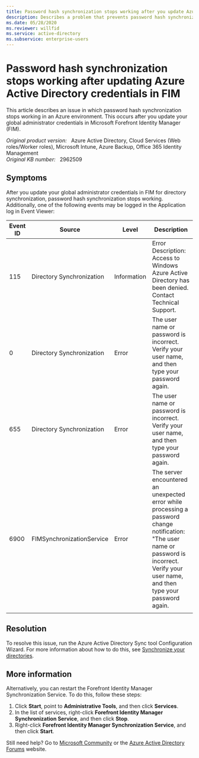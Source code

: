 ```yaml
---
title: Password hash synchronization stops working after you update Azure Active Directory credentials in FIM
description: Describes a problem that prevents password hash synchronization from working in an Azure environment. Occurs after you update your global administrator credentials in Forefront Identity Manager (FIM).
ms.date: 05/28/2020
ms.reviewer: willfid
ms.service: active-directory
ms.subservice: enterprise-users
---
```

# Password hash synchronization stops working after updating Azure Active Directory credentials in FIM

This article describes an issue in which password hash synchronization stops working in an Azure environment. This occurs after you update your global administrator credentials in Microsoft Forefront Identity Manager (FIM).

_Original product version:_ &nbsp; Azure Active Directory, Cloud Services (Web roles/Worker roles), Microsoft Intune, Azure Backup, Office 365 Identity Management  
_Original KB number:_ &nbsp; 2962509

## Symptoms

After you update your global administrator credentials in FIM for directory synchronization, password hash synchronization stops working. Additionally, one of the following events may be logged in the Application log in Event Viewer:

| Event ID| Source| Level| Description |
|---|---|---|---|
|115|Directory Synchronization|Information|Error Description: Access to Windows Azure Active Directory has been denied. Contact Technical Support. |
|0|Directory Synchronization|Error|The user name or password is incorrect. Verify your user name, and then type your password again.|
|655|Directory Synchronization|Error|The user name or password is incorrect. Verify your user name, and then type your password again.|
|6900|FIMSynchronizationService|Error|The server encountered an unexpected error while processing a password change notification:<br/>"The user name or password is incorrect. Verify your user name, and then type your password again.|
|||||

## Resolution

To resolve this issue, run the Azure Active Directory Sync tool Configuration Wizard. For more information about how to do this, see [Synchronize your directories](/azure/active-directory/hybrid/whatis-hybrid-identity).

## More information

Alternatively, you can restart the Forefront Identity Manager Synchronization Service. To do this, follow these steps:

1. Click **Start**, point to **Administrative Tools**, and then click **Services**.
2. In the list of services, right-click **Forefront Identity Manager Synchronization Service**, and then click **Stop**.
3. Right-click **Forefront Identity Manager Synchronization Service**, and then click **Start**.

Still need help? Go to [Microsoft Community](https://answers.microsoft.com/) or the [Azure Active Directory Forums](https://social.msdn.microsoft.com/Forums) website.
